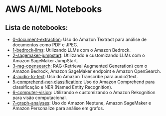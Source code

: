 # AWS AI/ML Notebooks

## Lista de notebooks:

- [0-document-extraction](./0-document-extraction/): Uso do Amazon Textract para análise de documentos como PDF e JPEG.
- [1-bedrock-llms](./1-bedrock-llms): Utilizando LLMs com o Amazon Bedrock.
- [2-sagemaker-jumpstart](./2-sagemaker-jumpstart/): Utilizando e customizando LLMs com o Amazon SageMaker JumpStart.
- [3-rag-opensearch](./3-rag-opensearch/): RAG (Retrieval Augmented Generation) com o Amazon Bedrock, Amazon SageMaker endpoint e Amazon OpenSearch.
- [4-audio-to-text](./4-audio-to-text/): Uso do Amazon Transcribe para audio2text.
- [5-comprehend-ner-classification](./5-comprehend-ner-classification/): Uso do Amazon Comprehend para classificação e NER (Named Entity Recognition).
- [6-computer-vision](./6-computer-vision/): Utilizando e customizando o Amazon Rekognition para visão computacional.
- [7-graph-analyses](./7-graph-analyses/): Uso do Amazon Neptune, Amazon SageMaker e Amazon Personalize para análise em grafos.
